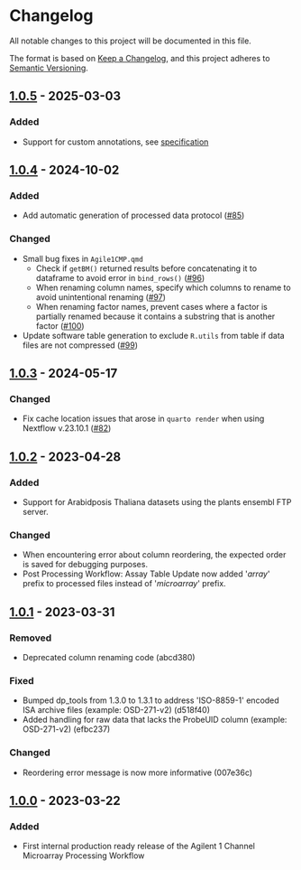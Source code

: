 # Changelog

All notable changes to this project will be documented in this file.

The format is based on [Keep a Changelog](https://keepachangelog.com/en/1.0.0/),
and this project adheres to [Semantic Versioning](https://semver.org/spec/v2.0.0.html).

## [1.0.5](https://github.com/nasa/GeneLab_Data_Processing/tree/NF_MAAgilent1ch_1.0.5/Microarray/Agilent_1-channel/Workflow_Documentation/NF_MAAgilent1ch) - 2025-03-03

### Added

- Support for custom annotations, see [specification](examples/annotations/README.md)

## [1.0.4](https://github.com/nasa/GeneLab_Data_Processing/tree/NF_MAAgilent1ch_1.0.4/Microarray/Agilent_1-channel/Workflow_Documentation/NF_MAAgilent1ch) - 2024-10-02

### Added

- Add automatic generation of processed data protocol ([#85](https://github.com/nasa/GeneLab_Data_Processing/issues/85))

### Changed

- Small bug fixes in `Agile1CMP.qmd`
  - Check if `getBM()` returned results before concatenating it to dataframe to avoid error in `bind_rows()` ([#96](https://github.com/nasa/GeneLab_Data_Processing/issues/96))
  - When renaming column names, specify which columns to rename to avoid unintentional renaming ([#97](https://github.com/nasa/GeneLab_Data_Processing/issues/97))
  - When renaming factor names, prevent cases where a factor is partially renamed because it contains a substring that is another factor ([#100](https://github.com/nasa/GeneLab_Data_Processing/issues/100))
- Update software table generation to exclude `R.utils` from table if data files are not compressed ([#99](https://github.com/nasa/GeneLab_Data_Processing/issues/99))

## [1.0.3](https://github.com/nasa/GeneLab_Data_Processing/tree/NF_MAAgilent1ch_1.0.3/Microarray/Agilent_1-channel/Workflow_Documentation/NF_MAAgilent1ch) - 2024-05-17

### Changed

- Fix cache location issues that arose in `quarto render` when using Nextflow v.23.10.1 ([#82](https://github.com/nasa/GeneLab_Data_Processing/issues/82))

## [1.0.2](https://github.com/nasa/GeneLab_Data_Processing/tree/NF_MAAgilent1ch_1.0.2/Microarray/Agilent_1-channel/Workflow_Documentation/NF_MAAgilent1ch) - 2023-04-28

### Added

- Support for Arabidposis Thaliana datasets using the plants ensembl FTP server.

### Changed

- When encountering error about column reordering, the expected order is saved for debugging purposes.
- Post Processing Workflow: Assay Table Update now added '_array_' prefix to processed files instead of '_microarray_' prefix.

## [1.0.1](https://github.com/asaravia-butler/GeneLab_Data_Processing/tree/NF_MAAgilent1ch_1.0.1/Microarray/Agilent_1-channel/Workflow_Documentation/NF_MAAgilent1ch) - 2023-03-31

### Removed

- Deprecated column renaming code (abcd380)

### Fixed

- Bumped dp_tools from 1.3.0 to 1.3.1 to address 'ISO-8859-1' encoded ISA archive files (example: OSD-271-v2) (d518f40)
- Added handling for raw data that lacks the ProbeUID column (example: OSD-271-v2) (efbc237)

### Changed

- Reordering error message is now more informative (007e36c)

## [1.0.0](https://github.com/asaravia-butler/GeneLab_Data_Processing/tree/NF_MAAgilent1ch_1.0.0/Microarray/Agilent_1-channel/Workflow_Documentation/NF_MAAgilent1ch) - 2023-03-22

### Added

- First internal production ready release of the Agilent 1 Channel Microarray Processing Workflow